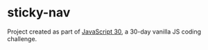 # sticky-nav

Project created as part of [JavaScript 30](https://javascript30.com/), a 30-day vanilla JS coding challenge.
